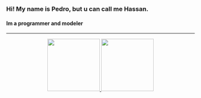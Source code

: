 ### Hi! My name is Pedro, but u can call me Hassan.
#### Im a programmer and modeler
-----------------
<div align="center">
  <a href="https://github.com/HassanPls">
  <img height="140em" src="https://github-readme-stats.vercel.app/api?username=HassanPls&show_icons=true&theme=transparent&title_color=8070ff&text_color=ffffff&icon_color=a99fff&bg_color=DEG,000000,240097&include_all_commits=true&count_private=true"/>
  <img height="140em" src="https://github-readme-stats.vercel.app/api/top-langs/?username=HassanPls&theme=transparent&layout=compact&title_color=8070ff&text_color=ffffff&icon_color=a99fff&bg_color=DEG,000000,240097&langs_count=7&theme=dracula"/>
</div>
<!--
**HassanPls/HassanPls** is a ✨ _special_ ✨ repository because its `README.md` (this file) appears on your GitHub profile.

Here are some ideas to get you started:

- 🔭 I’m currently working on ...
- 🌱 I’m currently learning ...
- 👯 I’m looking to collaborate on ...
- 🤔 I’m looking for help with ...
- 💬 Ask me about ...
- 📫 How to reach me: ...
- 😄 Pronouns: ...
- ⚡ Fun fact: ...
-->
